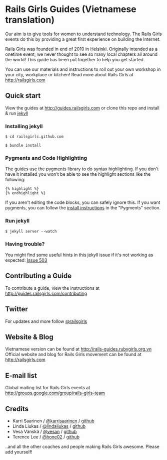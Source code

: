 # Rails Girls Guides (Vietnamese translation)

Our aim is to give tools for women to understand technology. The Rails Girls events do this by providing a great first experience on building the Internet.

Rails Girls was founded in end of 2010 in Helsinki. Originally intended as a onetime event, we never thought to see so many local chapters all around the world! This guide has been put together to help you get started.

You can use our materials and instructions to roll out your own workshop in your city, workplace or kitchen! Read more about Rails Girls at http://railsgirls.com

## Quick start

View the guides at http://guides.railsgirls.com or clone this repo and install & run [jekyll](https://github.com/mojombo/jekyll)

### Installing jekyll

```
$ cd railsgirls.github.com
```

```
$ bundle install
```

### Pygments and Code Highlighting

The guides use the [pygments](http://pygments.org/) library to do syntax highlighting. If you don't have it installed you won't be able to see the highlight sections like the following:

```
{% highlight %}
{% endhighlight %}
```

If you aren't editing the code blocks, you can safely ignore this. If you want pygments, you can follow the [install instructions](https://github.com/mojombo/jekyll/wiki/Install) in the "Pygments" section.

### Run jekyll

```
$ jekyll server --watch
```

### Having trouble?

You might find some useful hints in this jekyll issue if it's not working as expected: [Issue 503](https://github.com/mojombo/jekyll/issues/503)

## Contributing a Guide

To contribute a guide, view the instructions at http://guides.railsgirls.com/contributing

## Twitter

For updates and more follow [@railsgirls](https://twitter.com/railsgirls)

## Website & Blog

Vietnamese version can be found at http://rails-guides.rubygirls.org.vn
Official website and blog for Rails Girls movement can be found at http://railsgirls.com

## E-mail list

Global mailing list for Rails Girls events at http://groups.google.com/group/rails-girls-team

## Credits

* Karri Saarinen / [@karrisaarinen](https://twitter.com/karrisaarinen) / [github](http://github.com/ksaa)
* Linda Liukas / [@lindaliukas](https://twitter.com/lindaliukas) / [github](http://github.com/lindaliukas)
* Vesa Vänskä / [@vesan](https://twitter.com/vesan) / [github](http://github.com/vesan)
* Terence Lee / [@hone02](https://twitter.com/hone02) / [github](http://github.com/hone)

..and all the other coaches and people making Rails Girls awesome. Please add yourself!
